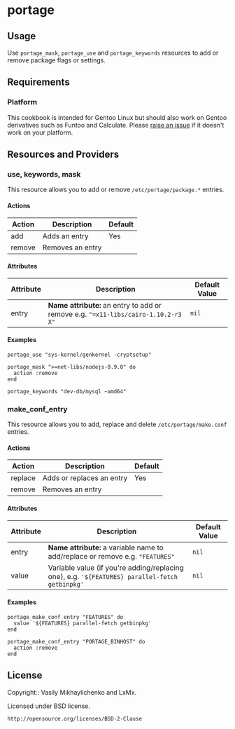 # portage

## Usage

Use `portage_mask`, `portage_use` and `portage_keywords` resources to add or remove package flags or settings.

## Requirements

### Platform

This cookbook is intended for Gentoo Linux but should also work on Gentoo derivatives such as Funtoo and Calculate.
Please [raise an issue](https://github.com/lxmx-cookbooks/portage/issues) if it doesn't work on your platform.

## Resources and Providers


### use, keywords, mask

This resource allows you to add or remove `/etc/portage/package.*` entries.


#### Actions

<table>
  <thead>
    <tr>
      <th>Action</th>
      <th>Description</th>
      <th>Default</th>
    </tr>
  </thead>
  <tbody>
    <tr>
      <td>add</td>
      <td>Adds an entry</td>
      <td>Yes</td>
     </tr>
    <tr>
      <td>remove</td>
      <td>Removes an entry</td>
      <td></td>
    </tr>
  </tbody>
</table>

#### Attributes

<table>
  <thead>
    <tr>
      <th>Attribute</th>
      <th>Description</th>
      <th>Default Value</th>
    </tr>
  </thead>
  <tbody>
    <tr>
      <td>entry</td>
      <td>
        <b>Name attribute:</b> an entry to add or remove e.g.
        <code>"=x11-libs/cairo-1.10.2-r3 X"</code>
      </td>
      <td><code>nil</code></td>
    </tr>
  </tbody>
</table>

#### Examples

```
portage_use "sys-kernel/genkernel -cryptsetup"
```

```
portage_mask ">=net-libs/nodejs-0.9.0" do
  action :remove
end
```

```
portage_keywords "dev-db/mysql ~amd64"
```

### make_conf_entry

This resource allows you to add, replace and delete `/etc/portage/make.conf` entries.

#### Actions

<table>
  <thead>
    <tr>
      <th>Action</th>
      <th>Description</th>
      <th>Default</th>
    </tr>
  </thead>
  <tbody>
    <tr>
      <td>replace</td>
      <td>Adds or replaces an entry</td>
      <td>Yes</td>
     </tr>
    <tr>
      <td>remove</td>
      <td>Removes an entry</td>
      <td></td>
    </tr>
  </tbody>
</table>

#### Attributes

<table>
  <thead>
    <tr>
      <th>Attribute</th>
      <th>Description</th>
      <th>Default Value</th>
    </tr>
  </thead>
  <tbody>
    <tr>
      <td>entry</td>
      <td>
        <b>Name attribute:</b> a variable name to add/replace or remove e.g.
        <code>"FEATURES"</code>
      </td>
      <td><code>nil</code></td>
    </tr>
    <tr>
      <td>value</td>
      <td>
        Variable value (if you're adding/replacing one), e.g.
        <code>'${FEATURES} parallel-fetch getbinpkg'</code>
      </td>
      <td><code>nil</code></td>
    </tr>
  </tbody>
</table>


#### Examples

```
portage_make_conf_entry "FEATURES" do
  value '${FEATURES} parallel-fetch getbinpkg'
end
```

```
portage_make_conf_entry "PORTAGE_BINHOST" do
  action :remove
end
```

## License

Copyright:: Vasily Mikhaylichenko and LxMx.

Licensed under BSD license.

    http://opensource.org/licenses/BSD-2-Clause

